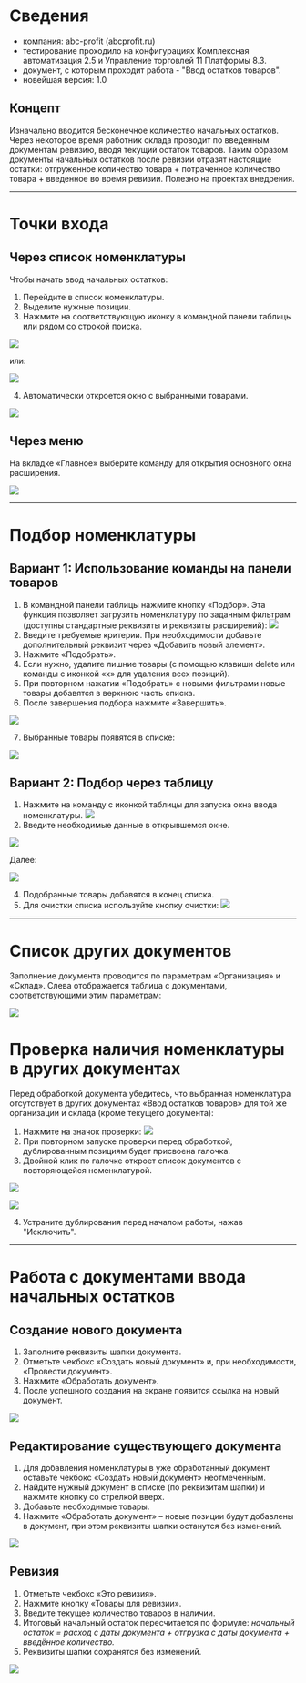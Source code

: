 # Сведения
- компания: abc-profit (abcprofit.ru)
- тестирование проходило на конфигурациях Комплексная автоматизация 2.5 и Управление торговлей 11 Платформы 8.3.
- документ, с которым проходит работа - "Ввод остатков товаров".
- новейшая версия: 1.0

## Концепт
Изначально вводится бесконечное количество начальных остатков. Через некоторое время работник склада проводит по введенным документам ревизию, вводя текущий остаток товаров. Таким образом документы начальных остатков после ревизии отразят настоящие остатки: отгруженное количество товара + потраченное количество товара + введенное во время ревизии. Полезно на проектах внедрения.

---

# Точки входа
## Через список номенклатуры

Чтобы начать ввод начальных остатков:

1. Перейдите в список номенклатуры.
2. Выделите нужные позиции.
3. Нажмите на соответствующую иконку в командной панели таблицы или рядом со строкой поиска.

![](https://i.imgur.com/Hll7Oym.png)

или:

![](https://i.imgur.com/ziIQ0wc.png)

4. Автоматически откроется окно с выбранными товарами.

![](https://i.imgur.com/uPoHtdT.png)

## Через меню

На вкладке «Главное» выберите команду для открытия основного окна расширения.

![](https://i.imgur.com/Ed8TIgZ.png)

---

# Подбор номенклатуры

## Вариант 1: Использование команды на панели товаров

1. В командной панели таблицы нажмите кнопку «Подбор». Эта функция позволяет загрузить номенклатуру по заданным фильтрам (доступны стандартные реквизиты и реквизиты расширений):
![](https://i.imgur.com/0LobP2t.png)
2. Введите требуемые критерии. При необходимости добавьте дополнительный реквизит через «Добавить новый элемент».
3. Нажмите «Подобрать».
4. Если нужно, удалите лишние товары (с помощью клавиши delete или команды с иконкой «х» для удаления всех позиций).
5. При повторном нажатии «Подобрать» с новыми фильтрами новые товары добавятся в верхнюю часть списка.
6. После завершения подбора нажмите «Завершить».

![](https://i.imgur.com/KiB8tss.png)

7. Выбранные товары появятся в списке:

![](https://i.imgur.com/f20dVfo.png)


## Вариант 2: Подбор через таблицу

1. Нажмите на команду с иконкой таблицы для запуска окна ввода номенклатуры.
![](https://i.imgur.com/YdpNfSb.png)
2. Введите необходимые данные в открывшемся окне.

![](https://i.imgur.com/rvIpgly.png)

Далее:

![](https://i.imgur.com/wXEPjzk.png)

4. Подобранные товары добавятся в конец списка.
5. Для очистки списка используйте кнопку очистки:
![](https://i.imgur.com/K4IYn8I.png)

---

# Список других документов

Заполнение документа проводится по параметрам «Организация» и «Склад». Слева отображается таблица с документами, соответствующими этим параметрам:

![](https://i.imgur.com/SpJT86V.png)

# Проверка наличия номенклатуры в других документах

Перед обработкой документа убедитесь, что выбранная номенклатура отсутствует в других документах «Ввод остатков товаров» для той же организации и склада (кроме текущего документа):
1. Нажмите на значок проверки:
![](https://i.imgur.com/Nlefkmu.png)
3. При повторном запуске проверки перед обработкой, дублированным позициям будет присвоена галочка.
4. Двойной клик по галочке откроет список документов с повторяющейся номенклатурой.

![](https://i.imgur.com/ubkst2R.png)

![](https://i.imgur.com/Smb2txj.png)

4. Устраните дублирования перед началом работы, нажав "Исключить".

---
# Работа с документами ввода начальных остатков
## Создание нового документа

1. Заполните реквизиты шапки документа.
2. Отметьте чекбокс «Создать новый документ» и, при необходимости, «Провести документ».
3. Нажмите «Обработать документ».
4. После успешного создания на экране появится ссылка на новый документ.

![](https://i.imgur.com/fx25T2A.png)


## Редактирование существующего документа

1. Для добавления номенклатуры в уже обработанный документ оставьте чекбокс «Создать новый документ» неотмеченным.
2. Найдите нужный документ в списке (по реквизитам шапки) и нажмите кнопку со стрелкой вверх.
3. Добавьте необходимые товары.
4. Нажмите «Обработать документ» – новые позиции будут добавлены в документ, при этом реквизиты шапки останутся без изменений.

![](https://i.imgur.com/0uFgSG5.png)


## Ревизия

1. Отметьте чекбокс «Это ревизия».
2. Нажмите кнопку «Товары для ревизии».
3. Введите текущее количество товаров в наличии.
4. Итоговый начальный остаток пересчитается по формуле:  _начальный остаток = расход с даты документа + отгрузка с даты документа + введённое количество._
5. Реквизиты шапки сохранятся без изменений.

![](https://i.imgur.com/LJCt0XO.png)

